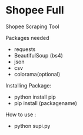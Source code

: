 # Shopee Full
Shopee Scraping Tool

Packages needed
- requests
- BeautifulSoup (bs4)
- json
- csv
- colorama(optional)

Installing Package:
- python install pip
- pip install (packagename)

How to use :
- python supi.py
